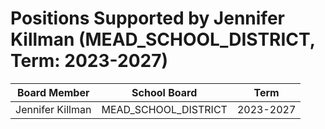 # Positions Supported by Jennifer Killman (MEAD_SCHOOL_DISTRICT, Term: 2023-2027)

| Board Member | School Board | Term |
|--------------|--------------|------|
| Jennifer Killman | MEAD_SCHOOL_DISTRICT | 2023-2027 |

